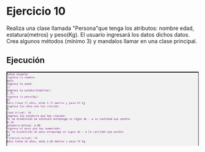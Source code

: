# Ejercicio 10

Realiza una clase llamada "Persona"que tenga los atributos: nombre edad, estatura(metros)
y peso(Kg). El usuario ingresará los datos dichos datos. Crea algunos métodos (mínimo 3) y
mandalos llamar en una clase principal.

Ejecución
--------------

![](../../img/ej10.JPG)